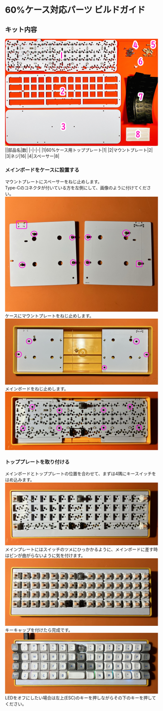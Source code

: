 # 60%ケース対応パーツ ビルドガイド

## キット内容
![](img/IMG_6331.jpg)  
||部品名|数|
|-|-|-|
|1|60%ケース用トッププレート|1|
|2|マウントプレート|2|
|3|ネジ|16|
|4|スペーサー|8|

### メインボードをケースに設置する
マウントプレートにスペーサーをねじ止めします。  
Type-Cのコネクタが付いている方を左側にして、画像のように付けてください。  
![](img/IMG_6133.JPEG)   
ケースにマウントプレートをねじ止めします。  
![](img/IMG_6137.JPEG)   
メインボードをねじ止めします。  
![](img/IMG_6266.JPEG)   

### トッププレートを取り付ける
メインボードとトッププレートの位置を合わせて、まずは4隅にキースイッチをはめ込みます。  
![](img/IMG_6268.JPEG)   
メインプレートにはスイッチのツメにひっかかるように、メインボードに差す時はピンが曲がらないように気を付けます。  
![](img/IMG_6144.JPEG)   
キーキャップを付けたら完成です。
![](img/IMG_6148.JPEG) 
LEDをオフにしたい場合は左上(ESC)のキーを押しながらその下のキーを押してください。
